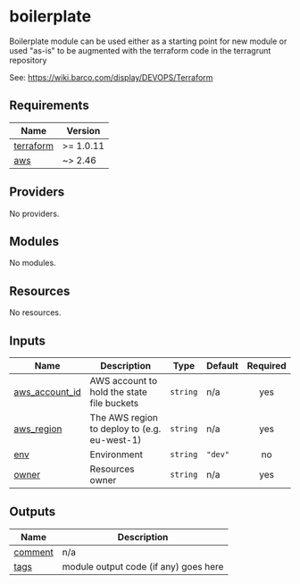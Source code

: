 # boilerplate

Boilerplate module can be used either as a starting point for new module or 
used "as-is" to be augmented with the terraform code in the terragrunt repository
 
See: https://wiki.barco.com/display/DEVOPS/Terraform

<!-- BEGIN_TF_DOCS -->
## Requirements

| Name | Version |
|------|---------|
| <a name="requirement_terraform"></a> [terraform](#requirement\_terraform) | >= 1.0.11 |
| <a name="requirement_aws"></a> [aws](#requirement\_aws) | ~> 2.46 |

## Providers

No providers.

## Modules

No modules.

## Resources

No resources.

## Inputs

| Name | Description | Type | Default | Required |
|------|-------------|------|---------|:--------:|
| <a name="input_aws_account_id"></a> [aws\_account\_id](#input\_aws\_account\_id) | AWS account to hold the state file buckets | `string` | n/a | yes |
| <a name="input_aws_region"></a> [aws\_region](#input\_aws\_region) | The AWS region to deploy to (e.g. eu-west-1) | `string` | n/a | yes |
| <a name="input_env"></a> [env](#input\_env) | Environment | `string` | `"dev"` | no |
| <a name="input_owner"></a> [owner](#input\_owner) | Resources owner | `string` | n/a | yes |

## Outputs

| Name | Description |
|------|-------------|
| <a name="output_comment"></a> [comment](#output\_comment) | n/a |
| <a name="output_tags"></a> [tags](#output\_tags) | module output code (if any) goes here |
<!-- END_TF_DOCS -->